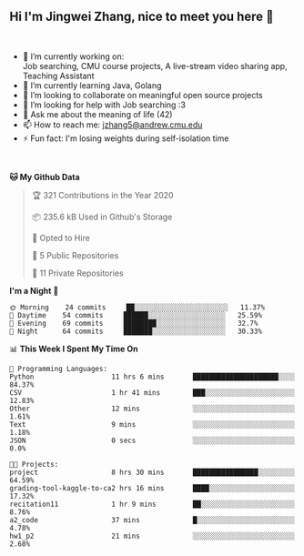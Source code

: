 Hi I'm Jingwei Zhang, nice to meet you here 👋
---
<br>


- 🔭 I’m currently working on: <br>
    Job searching, CMU course projects, A live-stream video sharing app, Teaching Assistant
- 🌱 I’m currently learning Java, Golang
- 👯 I’m looking to collaborate on meaningful open source projects
- 🤔 I’m looking for help with Job searching :3
- 💬 Ask me about the meaning of life (42)
- 📫 How to reach me: jzhang5@andrew.cmu.edu
- ⚡ Fun fact: I'm losing weights during self-isolation time
<br>


<!--START_SECTION:waka-->
**🐱 My Github Data** 

> 🏆 321 Contributions in the Year 2020
 > 
> 📦 235.6 kB Used in Github's Storage 
 > 
> 💼 Opted to Hire
 > 
> 📜 5 Public Repositories 
 > 
> 🔑 11 Private Repositories  

**I'm a Night 🦉** 

```text
🌞 Morning    24 commits     ██░░░░░░░░░░░░░░░░░░░░░░░   11.37% 
🌆 Daytime    54 commits     ██████░░░░░░░░░░░░░░░░░░░   25.59% 
🌃 Evening    69 commits     ████████░░░░░░░░░░░░░░░░░   32.7% 
🌙 Night      64 commits     ███████░░░░░░░░░░░░░░░░░░   30.33%

```


📊 **This Week I Spent My Time On** 

```text
💬 Programming Languages: 
Python                   11 hrs 6 mins       █████████████████████░░░░   84.37% 
CSV                      1 hr 41 mins        ███░░░░░░░░░░░░░░░░░░░░░░   12.83% 
Other                    12 mins             ░░░░░░░░░░░░░░░░░░░░░░░░░   1.61% 
Text                     9 mins              ░░░░░░░░░░░░░░░░░░░░░░░░░   1.18% 
JSON                     0 secs              ░░░░░░░░░░░░░░░░░░░░░░░░░   0.0%

🐱‍💻 Projects: 
project                  8 hrs 30 mins       ████████████████░░░░░░░░░   64.59% 
grading-tool-kaggle-to-ca2 hrs 16 mins       ████░░░░░░░░░░░░░░░░░░░░░   17.32% 
recitation11             1 hr 9 mins         ██░░░░░░░░░░░░░░░░░░░░░░░   8.76% 
a2_code                  37 mins             █░░░░░░░░░░░░░░░░░░░░░░░░   4.78% 
hw1_p2                   21 mins             ░░░░░░░░░░░░░░░░░░░░░░░░░   2.68%

```


<!--END_SECTION:waka-->
